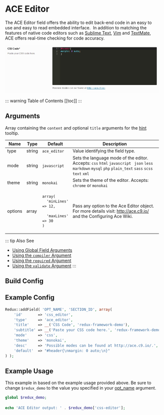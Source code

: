 # ACE Editor

The ACE Editor field offers the ability to edit back-end code in an easy to use and easy to read embedded interface.  In 
addition to matching the features of native code editors such as [Sublime Text](https://www.sublimetext.com/), 
[Vim](http://www.vim.org) and [TextMate](http://macromates.com), ACE offers real-time checking for code accuracy.

<span style="display:block;text-align:center">![](./img/ace_editor.png)</span>

::: warning Table of Contents
[[toc]]
:::

## Arguments
Array containing the `content` and optional `title` arguments for the [hint](../configuration/fields/hints.md) tooltip.

|Name|Type|Default|Description|
|--- |--- |--- |--- |
|type|string|`ace_editor`|Value identifying the field type.|
|mode|string|`javascript`|Sets the language mode of the editor.  Accepts:  `css` `html` `javascript ` `json` `less` `markdown` `mysql` `php` `plain_text` `sass` `scss` `text` `xml`|
|theme|string|`monokai`|Sets the theme of the editor.  Accepts: `chrome` or `monokai`|
|options|array|<pre class="language-php codecopy-enabled"><code><span class="token keyword">array</span>(<br/>&nbsp;&nbsp;<span class="token single-quoted-string string">'minLines'</span> => <span class="token number">12</span>, <br/>&nbsp;&nbsp;<span class="token single-quoted-string string">'maxLines'</span> => <span class="token number">30</span><br/>)</code></pre>|Pass any option to the Ace Editor object. For more details visit: http://ace.c9.io/ and the Configuring Ace Wiki.|

::: tip Also See
- [Using Global Field Arguments](../configuration/fields/arguments.md)
- [Using the `compiler` Argument](../configuration/fields/compiler.md)
- [Using the `required` Argument](../configuration/fields/required.md)
- [Using the `validate` Argument](../configuration/fields/validate.md)
:::

## Build Config
<script>
import builder from './ace-editor.json';
export default {
    data () {
        return {
            builder: builder,
            defaults: {}
        };
    }
}
</script>
<builder :builder_json="builder" :builder_defaults="defaults" />

## Example Config

```php
Redux::addField( 'OPT_NAME', 'SECTION_ID', array(
    'id'       => 'css_editor',
    'type'     => 'ace_editor',
    'title'    => __('CSS Code', 'redux-framework-demo'),
    'subtitle' => __('Paste your CSS code here.', 'redux-framework-demo'),
    'mode'     => 'css',
    'theme'    => 'monokai',
    'desc'     => 'Possible modes can be found at http://ace.c9.io/.',
    'default'  => "#header{\nmargin: 0 auto;\n}"
) );
```

## Example Usage
This example in based on the example usage provided above. Be sure to change `$redux_demo` to the value you specified 
in your [opt_name](../configuration/global_arguments.md#opt_name) argument.

```php
global $redux_demo;

echo 'ACE Editor output: ' . $redux_demo['css-editor'];
```



